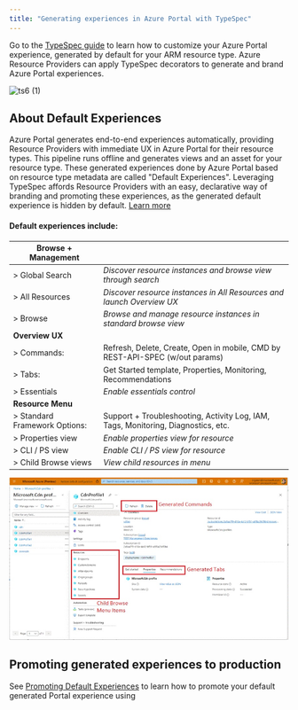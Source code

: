 ```yaml
---
title: "Generating experiences in Azure Portal with TypeSpec"
---
```


Go to the [TypeSpec guide](https://eng.ms/docs/products/azure-portal-framework-ibizafx/declarative/typespec) to learn how to customize your Azure Portal experience, generated by default for your ARM resource type. Azure Resource Providers can apply TypeSpec decorators to generate and brand Azure Portal experiences.

![ts6 (1)](https://github.com/user-attachments/assets/ba080602-0edb-4317-bcae-7dffce687a80)

## About Default Experiences

Azure Portal generates end-to-end experiences automatically, providing Resource Providers with immediate UX in Azure Portal for their resource types. This pipeline runs offline and generates views and an asset for your resource type. These generated experiences done by Azure Portal based on resource type metadata are called "Default Experiences". Leveraging TypeSpec affords Resource Providers with an easy, declarative way of branding and promoting these experiences, as the generated default experience is hidden by default. [Learn more](https://eng.ms/docs/products/azure-portal-framework-ibizafx/declarative/generated)

#### Default experiences include:

| **Browse + Management**       |                                                                                   |
| ----------------------------- | --------------------------------------------------------------------------------- |
| > Global Search               | _Discover resource instances and browse view through search_                      |
| > All Resources               | _Discover resource instances in All Resources and launch Overview UX_             |
| > Browse                      | _Browse and manage resource instances in standard browse view_                    |
| **Overview UX**               |                                                                                   |
| > Commands:                   | Refresh, Delete, Create, Open in mobile, CMD by REST-API-SPEC (w/out params)      |
| > Tabs:                       | Get Started template, Properties, Monitoring, Recommendations                     |
| > Essentials                  | _Enable essentials control_                                                       |
| **Resource Menu**             |                                                                                   |
| > Standard Framework Options: | Support + Troubleshooting, Activity Log, IAM, Tags, Monitoring, Diagnostics, etc. |
| > Properties view             | _Enable properties view for resource_                                             |
| > CLI / PS view               | _Enable CLI / PS view for resource_                                               |
| > Child Browse views          | _View child resources in menu_                                                    |

![alt-text](https://github.com/Azure/portaldocs/raw/main/portal-sdk/media/top-extensions-autogeneration/GeneratedOverviewTabs.jpg "Overview blade breakdown")

## Promoting generated experiences to production

See [Promoting Default Experiences](https://eng.ms/docs/products/azure-portal-framework-ibizafx/declarative/promotion) to learn how to promote your default generated Portal experience using
